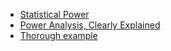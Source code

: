 
+ [Statistical Power](https://www.youtube.com/watch?v=Rsc5znwR5FA)
+ [Power Analysis, Clearly Explained](https://www.youtube.com/watch?v=VX_M3tIyiYk&t=50s)
+ [Thorough example](https://sphweb.bumc.bu.edu/otlt/mph-modules/bs/bs704_power/bs704_power_print.html)
